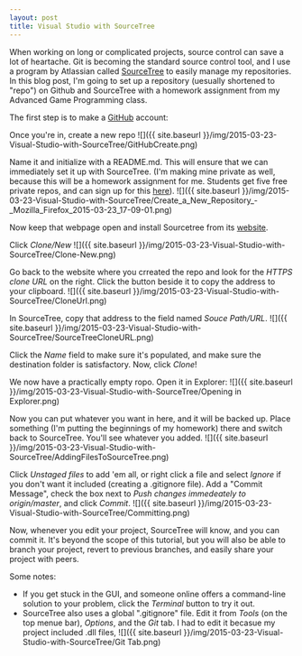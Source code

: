 ```yaml
---
layout: post
title: Visual Studio with SourceTree
---
```


When working on long or complicated projects, source control can save a lot of heartache. Git is becoming the standard source control tool, and I use a program by Atlassian called [SourceTree](http://sourcetreeapp.com/) to easily manage my repositories. In this blog post, I'm going to set up a repository (uesually shortened to "repo") on Github and SourceTree with a homework assignment from my Advanced Game Programming class.

The first step is to make a [GitHub](https://github.com/) account:

Once you're in, create a new repo
![]({{ site.baseurl }}/img/2015-03-23-Visual-Studio-with-SourceTree/GitHubCreate.png)

Name it and initialize with a README.md. This will ensure that we can immediately set it up with SourceTree. (I'm making mine private as well, because this will be a homework assignment for me. Students get five free private repos, and can sign up for this [here](https://education.github.com/)).
![]({{ site.baseurl }}/img/2015-03-23-Visual-Studio-with-SourceTree/Create_a_New_Repository_-_Mozilla_Firefox_2015-03-23_17-09-01.png)

Now keep that webpage open and install Sourcetree from its [website](http://sourcetreeapp.com/).

Click *Clone/New*
![]({{ site.baseurl }}/img/2015-03-23-Visual-Studio-with-SourceTree/Clone-New.png)

Go back to the website where you crreated the repo and look for the *HTTPS clone URL* on the right. Click the button beside it to copy the address to your clipboard.
![]({{ site.baseurl }}/img/2015-03-23-Visual-Studio-with-SourceTree/CloneUrl.png)

In SourceTree, copy that address to the field named *Souce Path/URL*.
![]({{ site.baseurl }}/img/2015-03-23-Visual-Studio-with-SourceTree/SourceTreeCloneURL.png)

Click the *Name* field to make sure it's populated, and make sure the destination folder is satisfactory. Now, click *Clone*!

We now have a practically empty ropo. Open it in Explorer:
![]({{ site.baseurl }}/img/2015-03-23-Visual-Studio-with-SourceTree/Opening in Explorer.png)

Now you can put whatever you want in here, and it will be backed up.
Place something (I'm putting the beginnings of my homework) there and switch back to SourceTree. You'll see whatever you added.
![]({{ site.baseurl }}/img/2015-03-23-Visual-Studio-with-SourceTree/AddingFilesToSourceTree.png)

Click *Unstaged files* to add 'em all, or right click a file and select *Ignore* if you don't want it included (creating a .gitignore file). Add a "Commit Message", check the box next to *Push changes immedeately to origin/master*, and click *Commit*.
![]({{ site.baseurl }}/img/2015-03-23-Visual-Studio-with-SourceTree/Committing.png)

Now, whenever you edit your project, SourceTree will know, and you can commit it. It's beyond the scope of this tutorial, but you will also be able to branch your project, revert to previous branches, and easily share your project with peers.

Some notes:

- If you get stuck in the GUI, and someone online offers a command-line solution to your problem, click the *Terminal* button to try it out.
- SourceTree also uses a global ".gitignore" file. Edit it from *Tools* (on the top menue bar), *Options*, and the *Git* tab. I had to edit it becasue my project included .dll files,
![]({{ site.baseurl }}/img/2015-03-23-Visual-Studio-with-SourceTree/Git Tab.png)
